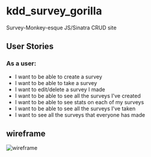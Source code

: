 # kdd_survey_gorilla
Survey-Monkey-esque JS/Sinatra CRUD site

## User Stories
### As a user:
* I want to be able to create a survey
* I want to be able to take a survey
* I want to edit/delete a survey I made
* I want to be able to see all the surveys I've created
* I want to be able to see stats on each of my surveys
* I want to be able to see all the surveys I've taken
* I want to see all the surveys that everyone has made

## wireframe
![wireframe](wireframe.png)

